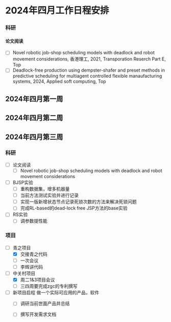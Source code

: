 # 2024年四月工作日程安排
### 科研
#### 论文阅读
- [ ] Novel robotic job-shop scheduling models with deadlock and robot movement considerations, 香港理工, 2021, Transporation Reserch Part E, Top
- [ ] Deadlock-free production using dempster-shafer and preset methods in predictive scheduling for multiagent controlled flexible manaufacturing systems, 2024, Applied soft computing, Top
## 2024年四月第一周

## 2024年四月第二周

## 2024年四月第三周
### 科研
- [ ] 论文阅读
  - [ ] Novel robotic job-shop scheduling models with deadlock and robot movement considerations
- [ ] BJSP实验
  - [ ] 重构数据集，增多机器量
  - [ ] 当前方法测试实验并进行记录
  - [ ] 实现一版新增状态节点记录死锁次数的方法来解决死锁问题
  - [ ] 完成RL-based的dead-lock free JSP方法的base实验
- [ ] RS实验
  - [ ] 调参数提性能
### 项目
- [ ] 青之项目
  - [x] 交接青之代码
  - [ ] 一次会议
  - [ ] 李辉讲代码
- [ ] 中关村项目
  - [x] 周二1&3项目会议
  - [ ] 三四周要完成zgc的专利撰写
- [ ] 新项目启程
  做一个实际可应用的产品，软件
  - [ ] 调研当前世面产品并总结
  - [ ] 撰写开发需求文档




